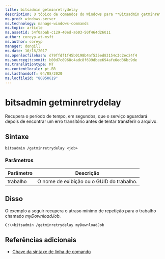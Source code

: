 ```yaml
---
title: bitsadmin getminretrydelay
description: O tópico de comandos do Windows para **Bitsadmin getminretrydelay**, que recupera o período de tempo, em segundos, que o serviço aguarda depois de encontrar um erro transitório antes de tentar transferir o arquivo.
ms.prod: windows-server
ms.technology: manage-windows-commands
ms.topic: article
ms.assetid: 54f0abab-c129-40ed-a603-50f464d26011
author: coreyp-at-msft
ms.author: coreyp
manager: dongill
ms.date: 10/16/2017
ms.openlocfilehash: d79ffdf1f45b0198b4af535ed83154c3c2ec24f4
ms.sourcegitcommit: b00d7c8968c4adc8f699dbee694afe6ed36bc9de
ms.translationtype: MT
ms.contentlocale: pt-BR
ms.lasthandoff: 04/08/2020
ms.locfileid: "80850619"
---
```

# <a name="bitsadmin-getminretrydelay"></a>bitsadmin getminretrydelay

Recupera o período de tempo, em segundos, que o serviço aguardará depois de encontrar um erro transitório antes de tentar transferir o arquivo.

## <a name="syntax"></a>Sintaxe

```
bitsadmin /getminretrydelay <job>
```

### <a name="parameters"></a>Parâmetros

| Parâmetro | Descrição |
| -------------- | -------------- |
| trabalho | O nome de exibição ou o GUID do trabalho. |

## <a name="examples"></a><a name=BKMK_examples></a>Disso

O exemplo a seguir recupera o atraso mínimo de repetição para o trabalho chamado *myDownloadJob*.

```
C:\>bitsadmin /getminretrydelay myDownloadJob
```

## <a name="additional-references"></a>Referências adicionais

- [Chave da sintaxe de linha de comando](command-line-syntax-key.md)